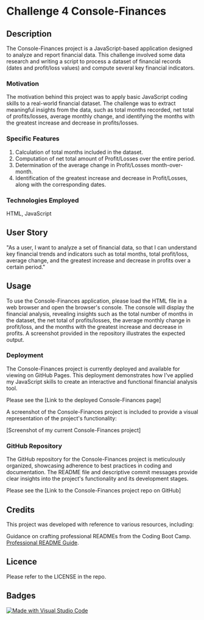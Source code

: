 # Challenge 4 Console-Finances

## Description

The Console-Finances project is a JavaScript-based application designed to analyze and report financial data. This challenge involved some data research and writing a script to process a dataset of financial records (dates and profit/loss values) and compute several key financial indicators. 

### Motivation

The motivation behind this project was to apply basic JavaScript coding skills to a real-world financial dataset. The challenge was to extract meaningful insights from the data, such as total months recorded, net total of profits/losses, average monthly change, and identifying the months with the greatest increase and decrease in profits/losses.

### Specific Features

1. Calculation of total months included in the dataset.
2. Computation of net total amount of Profit/Losses over the entire period.
3. Determination of the average change in Profit/Losses month-over-month.
4. Identification of the greatest increase and decrease in Profit/Losses, along with the corresponding dates.

### Technologies Employed

HTML, JavaScript

## User Story

"As a user, I want to analyze a set of financial data, so that I can understand key financial trends and indicators such as total months, total profit/loss, average change, and the greatest increase and decrease in profits over a certain period."

## Usage

To use the Console-Finances application, please load the HTML file in a web browser and open the browser's console. The console will display the financial analysis, revealing insights such as the total number of months in the dataset, the net total of profits/losses, the average monthly change in profit/loss, and the months with the greatest increase and decrease in profits. A screenshot provided in the repository illustrates the expected output.

### Deployment

The Console-Finances project is currently deployed and available for viewing on GitHub Pages. This deployment demonstrates how I've applied my JavaScript skills to create an interactive and functional financial analysis tool.

Please see the [Link to the deployed Console-Finances page]

A screenshot of the Console-Finances project is included to provide a visual representation of the project's functionality:

[Screenshot of my current Console-Finances project]


### GitHub Repository

The GitHub repository for the Console-Finances project is meticulously organized, showcasing adherence to best practices in coding and documentation. The README file and descriptive commit messages provide clear insights into the project's functionality and its development stages.

Please see the [Link to the Console-Finances project repo on GitHub]


## Credits

This project was developed with reference to various resources, including:

Guidance on crafting professional READMEs from the Coding Boot Camp. [Professional README Guide](https://coding-boot-camp.github.io/full-stack/github/professional-readme-guide).


## Licence

Please refer to the LICENSE in the repo.

## Badges

[![Made with Visual Studio Code](https://img.shields.io/badge/Made%20with-Visual%20Studio%20Code-1f425f.svg)](https://code.visualstudio.com/)




